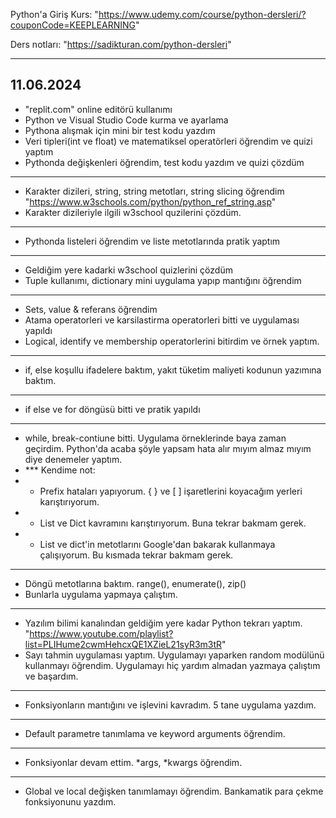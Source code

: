 Python'a Giriş
Kurs: "https://www.udemy.com/course/python-dersleri/?couponCode=KEEPLEARNING"

Ders notları: "https://sadikturan.com/python-dersleri"

------------------------------------------------------------------------------------------------------------------------------------------------------------------------------------------------------------------------
11.06.2024
------------------------------------------------------------------------------------------------------------------------------------------------------------------------------------------------------------------------
- "replit.com" online editörü kullanımı
- Python ve Visual Studio Code kurma ve ayarlama
- Pythona alışmak için mini bir test kodu yazdım 
- Veri tipleri(int ve float) ve matematiksel operatörleri öğrendim ve quizi yaptım 
- Pythonda değişkenleri öğrendim, test kodu yazdım ve quizi çözdüm 
-----
- Karakter dizileri, string, string metotları, string slicing öğrendim "https://www.w3schools.com/python/python_ref_string.asp"
- Karakter dizileriyle ilgili w3school quzilerini çözdüm.
------
- Pythonda listeleri öğrendim ve liste metotlarında pratik yaptım
------
- Geldiğim yere kadarki w3school quizlerini çözdüm
- Tuple kullanımı, dictionary mini uygulama yapıp mantığını öğrendim
------
- Sets, value & referans öğrendim
- Atama operatorleri ve karsilastirma operatorleri bitti ve uygulaması yapıldı
- Logical, identify ve membership operatorlerini bitirdim ve örnek yaptım.
------
- if, else koşullu ifadelere baktım, yakıt tüketim maliyeti kodunun yazımına baktım. 
-------
- if else ve for döngüsü bitti ve pratik yapıldı
-------
- while, break-contiune bitti. Uygulama örneklerinde baya zaman geçirdim. Python'da acaba şöyle yapsam hata alır mıyım almaz mıyım diye denemeler yaptım.
- *** Kendime not:
- * Prefix hataları yapıyorum. { } ve [ ] işaretlerini koyacağım yerleri karıştırıyorum. 
- * List ve Dict kavramını karıştırıyorum. Buna tekrar bakmam gerek.
- * List ve dict'in metotlarını Google'dan bakarak kullanmaya çalışıyorum. Bu kısmada tekrar bakmam gerek.
------
- Döngü metotlarına baktım. range(), enumerate(), zip()
- Bunlarla uygulama yapmaya çalıştım.
-------
- Yazılım bilimi kanalından geldiğim yere kadar Python tekrarı yaptım. "https://www.youtube.com/playlist?list=PLIHume2cwmHehcxQE1XZieL21syR3m3tR"
- Sayı tahmin uygulaması yaptım. Uygulamayı yaparken random modülünü kullanmayı öğrendim. Uygulamayı hiç yardım almadan yazmaya çalıştım ve başardım.
-------
- Fonksiyonların mantığını ve işlevini kavradım. 5 tane uygulama yazdım.
---------
- Default parametre tanımlama ve keyword arguments öğrendim.
----------
- Fonksiyonlar devam ettim. *args, *kwargs öğrendim.
----------
- Global ve local değişken tanımlamayı öğrendim. Bankamatik para çekme fonksiyonunu yazdım.
